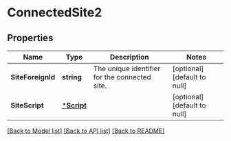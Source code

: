 # ConnectedSite2

## Properties
Name | Type | Description | Notes
------------ | ------------- | ------------- | -------------
**SiteForeignId** | **string** | The unique identifier for the connected site. | [optional] [default to null]
**SiteScript** | [***Script**](Script.md) |  | [optional] [default to null]

[[Back to Model list]](../README.md#documentation-for-models) [[Back to API list]](../README.md#documentation-for-api-endpoints) [[Back to README]](../README.md)

